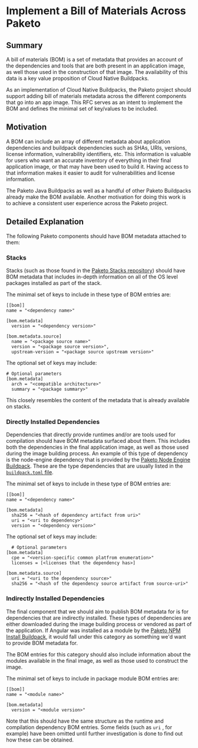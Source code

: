 # Implement a Bill of Materials Across Paketo

## Summary

A bill of materials (BOM) is a set of metadata that provides an account of the
dependencies and tools that are both present in an application image, as well
those used in the construction of that image. The availability of this data is
a key value proposition of Cloud Native Buildpacks.

As an implementation of Cloud Native Buildpacks, the Paketo project should
support adding bill of materials metadata across the different components that
go into an app image. This RFC serves as an intent to implement the BOM and
defines the minimal set of key/values to be included.

## Motivation

A BOM can include an array of different metadata about application dependencies
and buildpack dependencies such as SHAs, URIs, versions, license information,
vulnerability identifiers, etc. This information is valuable for users who want
an accurate inventory of everything in their final application image, or that
may have been used to build it. Having access to that information makes it
easier to audit for vulnerabilities and license information.

The Paketo Java Buildpacks as well as a handful of other Paketo Buildpacks
already make the BOM available. Another motivation for doing this work is to
achieve a consistent user experience across the Paketo project.

## Detailed Explanation

The following Paketo components should have BOM metadata attached to them:

### Stacks
Stacks (such as those found in the [Paketo Stacks repository](https://github.com/paketo-buildpacks/stacks))
should have BOM metadata that includes in-depth information on all of the OS
level packages installed as part of the stack.

The minimal set of keys to include in these type of BOM entries are:
```
[[bom]]
name = "<dependency name>"

[bom.metadata]
  version = "<dependency version>"

[bom.metadata.source]
  name = "<package source name>"
  version = "<package source version>",
  upstream-version = "<package source upstream version>"
```
The optional set of keys may include:
```
# Optional parameters
[bom.metadata]
  arch = "<compatible architecture>"
  summary = "<package summary>"
```
This closely resembles the content of the metadata that is already available on
stacks.

### Directly Installed Dependencies
Dependencies that directly provide runtimes and/or are tools used for
compilation should have BOM metadata surfaced about them. This includes both
the dependencies in the final application image, as well as those used during
the image building process. An example of this type of dependency is the
node-engine dependency that is provided by the [Paketo Node Engine
Buildpack](https://github.com/paketo-buildpacks/node-engine). These are the
type dependencies that are usually listed in the
[`buildpack.toml` file](https://github.com/paketo-buildpacks/node-engine/blob/main/buildpack.toml).

The minimal set of keys to include in these type of BOM entries are:
```
[[bom]]
name = "<dependency name>"

[bom.metadata]
  sha256 = "<hash of dependency artifact from uri>"
  uri = "<uri to dependency>"
  version = "<dependency version>"
```
The optional set of keys may include:
```
  # Optional parameters
[bom.metadata]
  cpe = "<version-specific common platfrom enumeration>"
  licenses = [<licenses that the dependency has>]

[bom.metadata.source]
  uri = "<uri to the dependency source>"
  sha256 = "<hash of the dependency source artifact from source-uri>"
```

### Indirectly Installed Dependencies
The final component that we should aim to publish BOM metadata for is for
dependencies that are indirectly installed. These types of dependencies are
either downloaded during the image building process or vendored as part of the
application. If Angular was installed as a module by the [Paketo NPM Install
Buildpack](https://github.com/paketo-buildpacks/npm-install), it would fall
under this category as something we'd want to provide BOM metadata for.

The BOM entries for this category should also include information about the
modules available in the final image, as well as those used to construct the
image.

The minimal set of keys to include in package module BOM entries are:
```
[[bom]]
name = "<module name>"

[bom.metadata]
  version = "<module version>"
```
Note that this should have the same structure as the runtime and compilation
dependency BOM entries. Some fields (such as `uri` , for example) have been
omitted until further investigation is done to find out how these can be
obtained.
